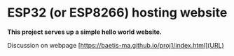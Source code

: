# ESP32 (or ESP8266) hosting website 

**This project serves up a simple hello world website.**

Discussion on webpage
[https://baetis-ma.github.io/proj1/index.html](URL)